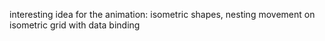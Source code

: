 interesting idea for the animation:
isometric shapes, nesting movement on isometric grid with data binding